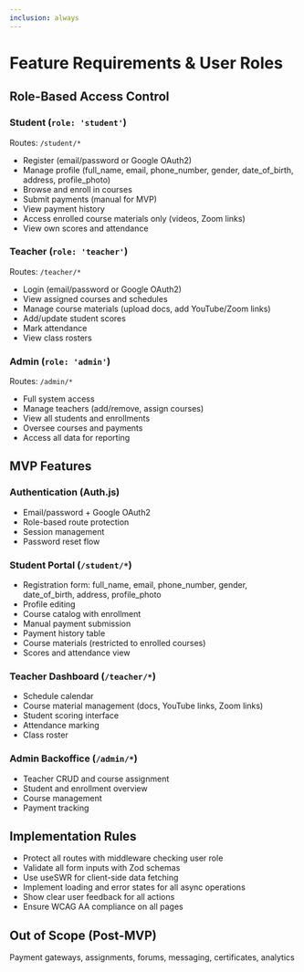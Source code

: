 ```yaml
---
inclusion: always
---
```


# Feature Requirements & User Roles

## Role-Based Access Control

### Student (`role: 'student'`)
Routes: `/student/*`
- Register (email/password or Google OAuth2)
- Manage profile (full_name, email, phone_number, gender, date_of_birth, address, profile_photo)
- Browse and enroll in courses
- Submit payments (manual for MVP)
- View payment history
- Access enrolled course materials only (videos, Zoom links)
- View own scores and attendance

### Teacher (`role: 'teacher'`)
Routes: `/teacher/*`
- Login (email/password or Google OAuth2)
- View assigned courses and schedules
- Manage course materials (upload docs, add YouTube/Zoom links)
- Add/update student scores
- Mark attendance
- View class rosters

### Admin (`role: 'admin'`)
Routes: `/admin/*`
- Full system access
- Manage teachers (add/remove, assign courses)
- View all students and enrollments
- Oversee courses and payments
- Access all data for reporting

## MVP Features

### Authentication (Auth.js)
- Email/password + Google OAuth2
- Role-based route protection
- Session management
- Password reset flow

### Student Portal (`/student/*`)
- Registration form: full_name, email, phone_number, gender, date_of_birth, address, profile_photo
- Profile editing
- Course catalog with enrollment
- Manual payment submission
- Payment history table
- Course materials (restricted to enrolled courses)
- Scores and attendance view

### Teacher Dashboard (`/teacher/*`)
- Schedule calendar
- Course material management (docs, YouTube links, Zoom links)
- Student scoring interface
- Attendance marking
- Class roster

### Admin Backoffice (`/admin/*`)
- Teacher CRUD and course assignment
- Student and enrollment overview
- Course management
- Payment tracking

## Implementation Rules
- Protect all routes with middleware checking user role
- Validate all form inputs with Zod schemas
- Use useSWR for client-side data fetching
- Implement loading and error states for all async operations
- Show clear user feedback for all actions
- Ensure WCAG AA compliance on all pages

## Out of Scope (Post-MVP)
Payment gateways, assignments, forums, messaging, certificates, analytics

